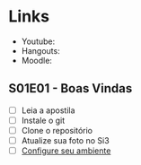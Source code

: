 # Links
- Youtube: 
- Hangouts:
- Moodle:  


## S01E01 - Boas Vindas
- [ ] Leia a apostila
- [ ] Instale o git
- [ ] Clone o repositório
- [ ] Atualize sua foto no Si3
- [ ] [Configure seu ambiente](instalacao.md)